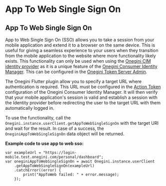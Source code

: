 # App To Web Single Sign On

## App To Web Single Sign On

App to Web Single Sign On (SSO) allows you to take a session from your mobile application and extend it to a browser on the same device. This is useful for giving a seamless experience to your users when they transition from the mobile application to the website where more functionality likely exists. This functionality can only be used when using the [Onegini CIM identity provider](https://docs-single-tenant.onegini.com/msp/stable/token-server/topics/general-app-config/identity-providers/identity-providers.html#configure-a-onegini-cim-identity-provider) as it is a unique feature of the [Onegini Consumer Identity Manager](https://docs-single-tenant.onegini.com/cim/idp/7.35.0/). This can be configured in the [Onegini Token Server Admin](https://docs-single-tenant.onegini.com/msp/stable/token-server/topics/general-app-config/identity-providers/identity-providers.html#configure-a-onegini-cim-identity-provider).

The Onegini Flutter plugin allow you to specify a target URL where authentication is required. This URL must be configured in the [Action Token](https://docs-single-tenant.onegini.com/cim/idp/7.35.0/topic-guides/authentication/action-token-login.html) configuration of the Onegini Consumer Identity Manager. It will then verify that your mobile application's session is valid and establish a session with the Identity provider before redirecting the user to the target URL with them automatically logged in.

To use the functionality, call the `Onegini.instance.userClient.getAppToWebSingleSignOn` with the target URI and wait for the result. In case of a success, the `OneginiAppToWebSingleSignOn` data object will be returned.

**Example code to use app to web sso:**

    var exampleUrl = "https://login-mobile.test.onegini.com/personal/dashboard";
    var oneginiAppToWebSingleSignOn = await Onegini.instance.userClient
        .getAppToWebSingleSignOn(exampleUrl)
        .catchError((error) {
            print("AppToWeb failed: " + error.message);
        });
